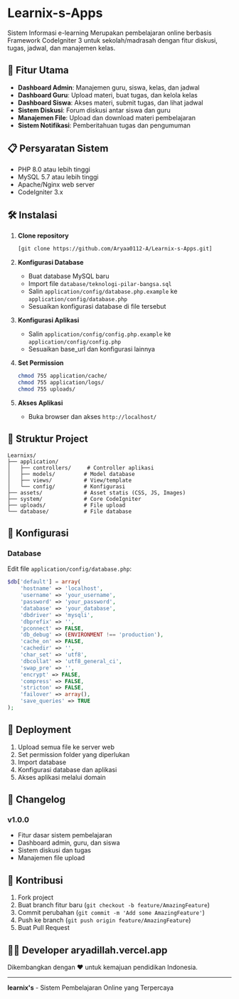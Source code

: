# Learnix-s-Apps
Sistem Informasi e-learning
Merupakan pembelajaran online berbasis Framework CodeIgniter 3 untuk sekolah/madrasah dengan fitur diskusi, tugas, jadwal, dan manajemen kelas.

## 🚀 Fitur Utama

- **Dashboard Admin**: Manajemen guru, siswa, kelas, dan jadwal
- **Dashboard Guru**: Upload materi, buat tugas, dan kelola kelas
- **Dashboard Siswa**: Akses materi, submit tugas, dan lihat jadwal
- **Sistem Diskusi**: Forum diskusi antar siswa dan guru
- **Manajemen File**: Upload dan download materi pembelajaran
- **Sistem Notifikasi**: Pemberitahuan tugas dan pengumuman

## 📋 Persyaratan Sistem

- PHP 8.0 atau lebih tinggi
- MySQL 5.7 atau lebih tinggi
- Apache/Nginx web server
- CodeIgniter 3.x

## 🛠️ Instalasi

1. **Clone repository**
   ```bash
   [git clone https://github.com/Aryaa0112-A/Learnix-s-Apps.git]
   ```

2. **Konfigurasi Database**
   - Buat database MySQL baru
   - Import file `database/teknologi-pilar-bangsa.sql`
   - Salin `application/config/database.php.example` ke `application/config/database.php`
   - Sesuaikan konfigurasi database di file tersebut

3. **Konfigurasi Aplikasi**
   - Salin `application/config/config.php.example` ke `application/config/config.php`
   - Sesuaikan base_url dan konfigurasi lainnya

4. **Set Permission**
   ```bash
   chmod 755 application/cache/
   chmod 755 application/logs/
   chmod 755 uploads/
   ```

5. **Akses Aplikasi**
   - Buka browser dan akses `http://localhost/`


## 📁 Struktur Project

```
Learnixs/
├── application/
│   ├── controllers/     # Controller aplikasi
│   ├── models/         # Model database
│   ├── views/          # View/template
│   └── config/         # Konfigurasi
├── assets/             # Asset statis (CSS, JS, Images)
├── system/             # Core CodeIgniter
├── uploads/            # File upload
└── database/           # File database
```

## 🔧 Konfigurasi

### Database
Edit file `application/config/database.php`:
```php
$db['default'] = array(
    'hostname' => 'localhost',
    'username' => 'your_username',
    'password' => 'your_password',
    'database' => 'your_database',
    'dbdriver' => 'mysqli',
    'dbprefix' => '',
    'pconnect' => FALSE,
    'db_debug' => (ENVIRONMENT !== 'production'),
    'cache_on' => FALSE,
    'cachedir' => '',
    'char_set' => 'utf8',
    'dbcollat' => 'utf8_general_ci',
    'swap_pre' => '',
    'encrypt' => FALSE,
    'compress' => FALSE,
    'stricton' => FALSE,
    'failover' => array(),
    'save_queries' => TRUE
);
```

## 🚀 Deployment

1. Upload semua file ke server web
2. Set permission folder yang diperlukan
3. Import database
4. Konfigurasi database dan aplikasi
5. Akses aplikasi melalui domain

## 📝 Changelog

### v1.0.0
- Fitur dasar sistem pembelajaran
- Dashboard admin, guru, dan siswa
- Sistem diskusi dan tugas
- Manajemen file upload

## 🤝 Kontribusi

1. Fork project
2. Buat branch fitur baru (`git checkout -b feature/AmazingFeature`)
3. Commit perubahan (`git commit -m 'Add some AmazingFeature'`)
4. Push ke branch (`git push origin feature/AmazingFeature`)
5. Buat Pull Request

## 👨‍💻 Developer aryadillah.vercel.app

Dikembangkan dengan ❤️ untuk kemajuan pendidikan Indonesia.

---

**learnix's** - Sistem Pembelajaran Online yang Terpercaya 

